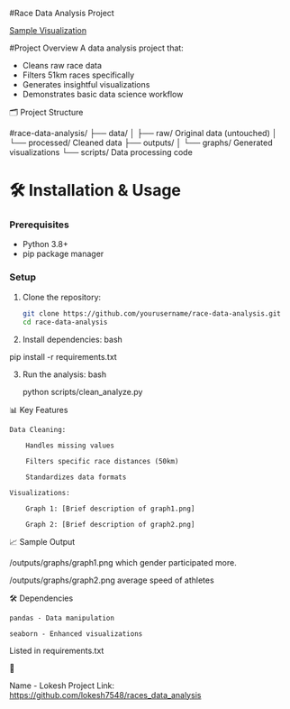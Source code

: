 #Race Data Analysis Project

[Sample Visualization](outputs/graphs/graph1.png)



#Project Overview
A data analysis project that:
- Cleans raw race data
- Filters 51km races specifically
- Generates insightful visualizations
- Demonstrates basic data science workflow



🗂 Project Structure

#race-data-analysis/
├── data/
│ ├── raw/  Original data (untouched)
│ └── processed/  Cleaned data
├── outputs/
│ └── graphs/  Generated visualizations
└── scripts/  Data processing code


# 🛠 Installation & Usage

### Prerequisites
- Python 3.8+
- pip package manager

### Setup
1. Clone the repository:
   ```bash
   git clone https://github.com/yourusername/race-data-analysis.git
   cd race-data-analysis

2. Install dependencies:
bash

pip install -r requirements.txt

3. Run the analysis: bash

    python scripts/clean_analyze.py

📊 Key Features

    Data Cleaning:

        Handles missing values

        Filters specific race distances (50km)

        Standardizes data formats

    Visualizations:

        Graph 1: [Brief description of graph1.png]

        Graph 2: [Brief description of graph2.png]

📈 Sample Output

/outputs/graphs/graph1.png
which gender participated more.

/outputs/graphs/graph2.png
average speed of athletes


🛠️ Dependencies

    pandas - Data manipulation

    seaborn - Enhanced visualizations

Listed in requirements.txt


📧

Name - Lokesh
Project Link: https://github.com/lokesh7548/races_data_analysis









